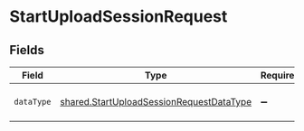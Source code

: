 # StartUploadSessionRequest


## Fields

| Field                                                                                                       | Type                                                                                                        | Required                                                                                                    | Description                                                                                                 |
| ----------------------------------------------------------------------------------------------------------- | ----------------------------------------------------------------------------------------------------------- | ----------------------------------------------------------------------------------------------------------- | ----------------------------------------------------------------------------------------------------------- |
| `dataType`                                                                                                  | [shared.StartUploadSessionRequestDataType](../../../sdk/models/shared/startuploadsessionrequestdatatype.md) | :heavy_minus_sign:                                                                                          | A key for a Codat data type.                                                                                |